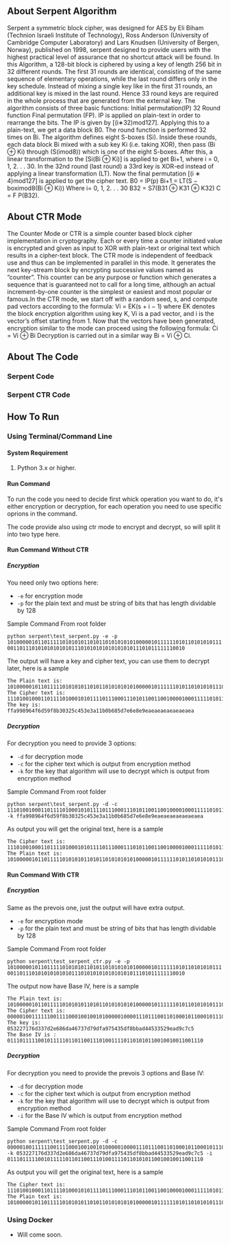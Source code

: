 ## About Serpent Algorithm

Serpent a symmetric block cipher, was designed for AES by Eli Biham (Technion Israeli
Institute of Technology), Ross Anderson (University of Cambridge Computer Laboratory)
and Lars Knudsen (University of Bergen, Norway), published on 1998, serpent designed
to provide users with the highest practical level of assurance that no shortcut attack will
be found. In this Algorithm, a 128-bit block is ciphered by using a key of length 256 bit
in 32 different rounds. The first 31 rounds are identical, consisting of the same sequence
of elementary operations, while the last round differs only in the key schedule. Instead
of mixing a single key like in the first 31 rounds, an additional key is mixed in the last
round. Hence 33 round keys are required in the whole process that are generated from the external key.
 The algorithm consists of three basic functions:
Initial permutation(IP) 
32 Round function
Final permutation (FP).
IP is applied on plain-text in order to rearrange the bits. The IP is given by [(i∗32)mod127].
Applying this to a plain-text, we get a data block B0. The round function is performed
32 times on Bi. The algorithm defines eight S-boxes (Si). Inside these rounds, each
data block Bi mixed with a sub key Ki (i.e. taking XOR), then pass (Bi ⊕ Ki) through
(S(imod8)) which is one of the eight S-boxes. After this, a linear transformation to the
[Si(Bi ⊕ Ki)] is applied to get Bi+1, where i = 0, 1, 2. . . 30. In the 32nd round (last
round) a 33rd key is XOR-ed instead of applying a linear transformation (LT). Now the
final permutation [(i ∗ 4)mod127] is applied to get the cipher text. 
B0 = IP(p)
Bi+1 = LT(S − boximod8(Bi ⊕ Ki))
Where i= 0, 1, 2. . . 30
B32 = S7(B31 ⊕ K31 ⊕ K32)
C = F P(B32).


## About CTR Mode

The Counter Mode or CTR is a simple counter based block cipher implementation in
cryptography. Each or every time a counter initiated value is encrypted and given as
input to XOR with plain-text or original text which results in a cipher-text block. The
CTR mode is independent of feedback use and thus can be implemented in parallel in this
mode. It generates the next key-stream block by encrypting successive values named as
”counter”. This counter can be any purpose or function which generates a sequence that
is guaranteed not to call for a long time, although an actual increment-by-one counter is
the simplest or easiest and most popular or famous.In the CTR mode, we
start off with a random seed, s, and compute pad vectors according to the formula:
Vi = EK(s + i − 1)
where EK denotes the block encryption algorithm using key K, Vi
is a pad vector, and i is the vector’s offset starting from 1.
Now that the vectors have been generated, encryption
similar to the mode can proceed using the following formula:
Ci = Vi ⊕ Bi
Decryption is carried out in a similar way
Bi = Vi ⊕ Ci.

## About The Code

### Serpent Code


### Serpent CTR Code


## How To Run
### Using Terminal/Command Line
#### System Requirement
1. Python 3.x or higher.

#### Run Command
To run the code you need to decide first whick operation you want to do, it's either encryption or decryption, for each operation you need to use specific oprions in the command.

The code provide also using ctr mode to encrypt and decrypt, so will split it into two type here.

#### Run Command Without CTR
##### Encryption
You need only two options here:
* ``` -e ``` for encryption mode
* ``` -p ``` for the plain text and must be string of bits that has length dividable by 128

Sample Command From root folder

``` python serpent\test_serpent.py -e -p 10100000101101111101010101101011010101010100000101111110101101010101110011011101010101010101110101010101010101011101011111110010 ``` 

The output will have a key and cipher text, you can use them to decrypt later, here is a sample

```
The Plain text is:  10100000101101111101010101101011010101010100000101111110101101010101110011011101010101010101110101010101010101011101011111110010
The Cipher text is:  11101001000110111101000101011110111000111010110011001000010001111101011110010000010110011010100101111101001110100100110111001110
The key is:  ffa998964f6d59f8b30325c453e3a11b0b685d7e6e8e9eaeaeaeaeaeaeaea 
```

##### Decryption 
For decryption you need to provide 3 options:
* ``` -d ``` for decryption mode
* ``` -c ``` for the cipher text which is output from encryption method
* ``` -k ``` for the key that algorithm will use to decrypt which is output from encryption method

Sample Command From root folder
```
python serpent\test_serpent.py -d -c 11101001000110111101000101011110111000111010110011001000010001111101011110010000010110011010100101111101001110100100110111001110 -k ffa998964f6d59f8b30325c453e3a11b0b685d7e6e8e9eaeaeaeaeaeaeaea
```

As output you will get the original text, here is a sample

```
The Cipher text is:  11101001000110111101000101011110111000111010110011001000010001111101011110010000010110011010100101111101001110100100110111001110
The Plain text is:  10100000101101111101010101101011010101010100000101111110101101010101110011011101010101010101110101010101010101011101011111110010
```

#### Run Command With CTR
##### Encryption
Same as the prevois one, just the output will have extra output.
* ``` -e ``` for encryption mode
* ``` -p ``` for the plain text and must be string of bits that has length dividable by 128

Sample Command From root folder

``` python serpent\test_serpent_ctr.py -e -p 10100000101101111101010101101011010101010100000101111110101101010101110011011101010101010101110101010101010101011101011111110010 ``` 

The output now have Base IV, here is a sample

```
The Plain text is:  10100000101101111101010101101011010101010100000101111110101101010101110011011101010101010101110101010101010101011101011111110010
The Cipher text is:  00000100111111001111000100100101000001000011101110011010001011000101110100101010011010101101101011111011000100100000001110010111
The key is:  053227176d337d2e686da46737d79dfa975435df8bbad44533529ead9c7c5
The Base IV is :  0111011111001011111011011001110100111101101010110010010011001110
```

##### Decryption 
For decryption you need to provide the prevois 3 options and Base IV:
* ``` -d ``` for decryption mode
* ``` -c ``` for the cipher text which is output from encryption method
* ``` -k ``` for the key that algorithm will use to decrypt which is output from encryption method
* ``` -i ``` for the Base IV which is output from encryption method

Sample Command From root folder
```
python serpent\test_serpent.py -d -c 00000100111111001111000100100101000001000011101110011010001011000101110100101010011010101101101011111011000100100000001110010111 -k 053227176d337d2e686da46737d79dfa975435df8bbad44533529ead9c7c5 -i 0111011111001011111011011001110100111101101010110010010011001110
```

As output you will get the original text, here is a sample

```
The Cipher text is:  11101001000110111101000101011110111000111010110011001000010001111101011110010000010110011010100101111101001110100100110111001110
The Plain text is:  10100000101101111101010101101011010101010100000101111110101101010101110011011101010101010101110101010101010101011101011111110010
```


### Using Docker
- Will come soon.
